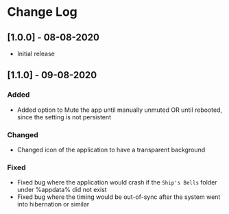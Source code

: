 # Change Log

## [1.0.0] - 08-08-2020

- Initial release

## [1.1.0] - 09-08-2020

### Added
- Added option to Mute the app until manually unmuted OR until rebooted, since the setting is not persistent

### Changed
- Changed icon of the application to have a transparent background

### Fixed
- Fixed bug where the application would crash if the ```Ship's Bells``` folder under %appdata% did not exist
- Fixed bug where the timing would be out-of-sync after the system went into hibernation or similar
